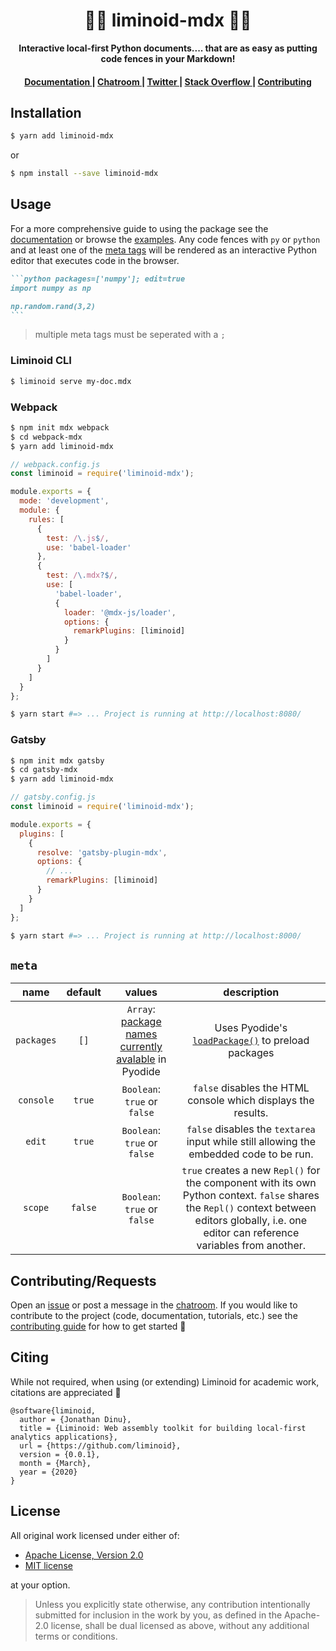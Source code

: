 <div align="center">

  <h1>🔵🔴 liminoid-mdx 🔴🔵</h1>

<strong>Interactive local-first Python documents.... that are as easy as putting code fences in your Markdown!</strong>

</div>

<div align="center">
  <h4>
    <a href="https://liminoid.io/guides/markdown/">
      Documentation
    </a>
    <span> | </span>
    <a href="https://discord.gg/sa7MwxY">
      Chatroom
    </a>
    <span> | </span>
    <a href="https://twitter.com/liminoid_io">
      Twitter
    </a>
    <span> | </span>
    <a href="https://stackoverflow.com/questions/tagged/liminoid">
      Stack Overflow
    </a>
    <span> | </span>
    <a href="https://liminoid.io/contributing/">
      Contributing
    </a>
  </h4>
</div>

## Installation

```sh
$ yarn add liminoid-mdx
```

or

```sh
$ npm install --save liminoid-mdx
```

## Usage

For a more comprehensive guide to using the package see the [documentation](https://liminoid.io/guides/markdown/) or browse the [examples](examples). Any code fences with `py` or `python` and at least one of the [meta tags](#meta) will be rendered as an interactive Python editor that executes code in the browser.

````markdown
```python packages=['numpy']; edit=true
import numpy as np

np.random.rand(3,2)
```
````

> multiple meta tags must be seperated with a `;`

### Liminoid CLI

```sh
$ liminoid serve my-doc.mdx
```

### Webpack

```sh
$ npm init mdx webpack
$ cd webpack-mdx
$ yarn add liminoid-mdx
```

```js
// webpack.config.js
const liminoid = require('liminoid-mdx');

module.exports = {
  mode: 'development',
  module: {
    rules: [
      {
        test: /\.js$/,
        use: 'babel-loader'
      },
      {
        test: /\.mdx?$/,
        use: [
          'babel-loader',
          {
            loader: '@mdx-js/loader',
            options: {
              remarkPlugins: [liminoid]
            }
          }
        ]
      }
    ]
  }
};
```

```sh
$ yarn start #=> ... Project is running at http://localhost:8080/
```

### Gatsby

```sh
$ npm init mdx gatsby
$ cd gatsby-mdx
$ yarn add liminoid-mdx
```

```js
// gatsby.config.js
const liminoid = require('liminoid-mdx');

module.exports = {
  plugins: [
    {
      resolve: 'gatsby-plugin-mdx',
      options: {
        // ...
        remarkPlugins: [liminoid]
      }
    }
  ]
};
```

```sh
$ yarn start #=> ... Project is running at http://localhost:8000/
```

## `meta`

<!-- prettier-ignore -->
|  name  | default |   values  |  description  |
| :--------: | :-----: | :------: | :---------: |
| `packages` |  `[]`   | `Array`: [package names currently avalable](https://github.com/iodide-project/pyodide/tree/master/packages) in Pyodide   |  Uses Pyodide's [`loadPackage()`](https://pyodide.readthedocs.io/en/latest/using_pyodide_from_webworker.html#loading-packages) to preload packages   |
|  `console`  | `true`  | `Boolean`: `true` or `false` | `false` disables the HTML console which displays the results. |
|   `edit`   | `true`  |  `Boolean`: `true` or `false`   |  `false` disables the `textarea` input while still allowing the embedded code to be run. |
|   `scope`   | `false`  |  `Boolean`: `true` or `false`   |  `true` creates a new `Repl()` for the component with its own Python context. `false` shares the `Repl()` context between editors globally, i.e. one editor can reference variables from another. |

## Contributing/Requests

Open an [issue](https://github.com/liminoid/liminoid-mdx/issues) or post a message in the [chatroom](https://discord.gg/sa7MwxY). If you would like to contribute to the project (code, documentation, tutorials, etc.) see the [contributing guide](https://liminoid.io/contributing/) for how to get started 🙌

## Citing

While not required, when using (or extending) Liminoid for academic work, citations are appreciated 🙏

```
@software{liminoid,
  author = {Jonathan Dinu},
  title = {Liminoid: Web assembly toolkit for building local-first analytics applications},
  url = {https://github.com/liminoid},
  version = {0.0.1},
  month = {March},
  year = {2020}
}
```

## License

All original work licensed under either of:

- [Apache License, Version 2.0](http://www.apache.org/licenses/LICENSE-2.0)
- [MIT license](http://opensource.org/licenses/MIT)

at your option.

> Unless you explicitly state otherwise, any contribution intentionally submitted for inclusion in the work by you, as defined in the Apache-2.0 license, shall be dual licensed as above, without any additional terms or conditions.
